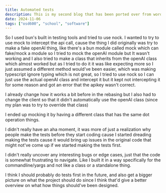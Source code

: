 ```yaml
---
title: Automated tests
description: This is my second blog that has been ported over from wordpress.
date: 2024-11-06
tags: ["osd600", "school", "software"]
---
```


So I used bun's built in testing tools and tried to use nock. I wanted to try to use mock to intercept the api call, cause the thing I did originally was try to make a fake openAI thing, like there's a bun module called mock which can fake/mock a module so I tried to mock the openAI module but It wasn't working and I also tried to make a class that inherits from the openAI class which almost worked but as I tried to do it it was like expecting more so I just assumed a different method would've been easier, which was making typescript ignore typing which is not great, so I tried to use nock so I can just use the actual openAI class and intercept it but it kept not intercepting it for some reason and got an error that the apikey wasn't correct.

I already change how it works a bit before in the rebasing but I also had to change the client so that it didn't automatically use the openAI class (since my plan was to try to override that class)

I ended up mocking it by having a different class that has the same dot operation things.

I didn't really have an aha moment, it was more of just a realization why people make the tests before they start coding cause I started dreading making the tests cause it would bring up issues in the original code that might not've come up if we started making the tests first.

I didn't really uncover any interesting bugs or edge cases, just that the code is somewhat frustrating to navigate. Like I built it in a way specifically for the commandline/yargs and not like a class or a standalone thing.

I think I should probably do tests first in the future, and also get a bigger picture on what the project should do since I think that'd give a better overview on what how things should've been designed.
